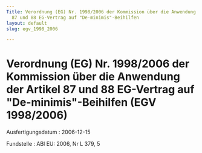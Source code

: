 ```yaml
---
Title: Verordnung (EG) Nr. 1998/2006 der Kommission über die Anwendung der  Artikel
  87 und 88 EG-Vertrag auf "De-minimis"-Beihilfen
layout: default
slug: egv_1998_2006

---
```


# Verordnung (EG) Nr. 1998/2006 der Kommission über die Anwendung der  Artikel 87 und 88 EG-Vertrag auf "De-minimis"-Beihilfen (EGV 1998/2006)

Ausfertigungsdatum
:   2006-12-15

Fundstelle
:   ABl EU: 2006, Nr L 379, 5

